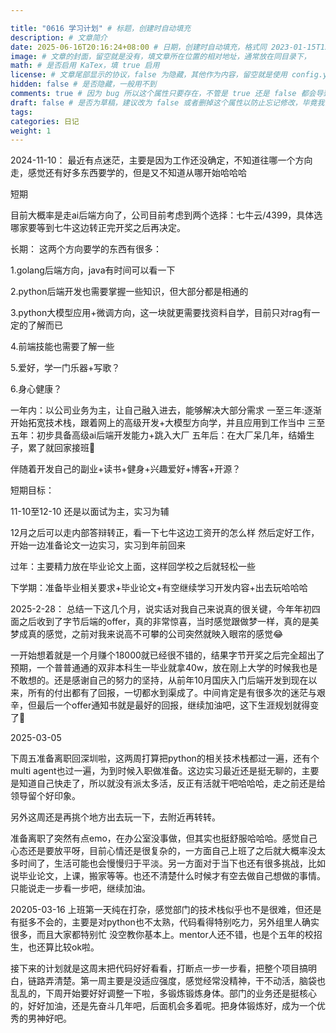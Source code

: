 ```yaml
---

title: "0616 学习计划" # 标题，创建时自动填充
description: # 文章简介
date: 2025-06-16T20:16:24+08:00 # 日期，创建时自动填充，格式同 2023-01-15T12:00:00+08:00
image: # 文章的封面，留空就是没有，填文章所在位置的相对地址，通常放在同目录下，
math: # 是否启用 KaTex，填 true 启用
license: # 文章尾部显示的协议，false 为隐藏，其他作为内容，留空就是使用 config.yaml 里默认的
hidden: false # 是否隐藏，一般用不到
comments: true # 因为 bug 所以这个属性只要存在，不管是 true 还是 false 都会导致回复无法显示，需要删掉
draft: false # 是否为草稿，建议改为 false 或者删掉这个属性以防止忘记修改，毕竟我们一般都是写好了才部署到服务器上
tags:
categories: 日记
weight: 1 
---
```


2024-11-10：
最近有点迷茫，主要是因为工作还没确定，不知道往哪一个方向走，感觉还有好多东西要学的，但是又不知道从哪开始哈哈哈

短期

目前大概率是走ai后端方向了，公司目前考虑到两个选择：七牛云/4399，具体选哪家要等到七牛这边转正完开奖之后再决定。

长期：
这两个方向要学的东西有很多：

1.golang后端方向，java有时间可以看一下

2.python后端开发也需要掌握一些知识，但大部分都是相通的

3.python大模型应用+微调方向，这一块就更需要找资料自学，目前只对rag有一定的了解而已

4.前端技能也需要了解一些

5.爱好，学一门乐器+写歌？

6.身心健康？

一年内：以公司业务为主，让自己融入进去，能够解决大部分需求
一至三年:逐渐开始拓宽技术栈，跟着网上的高级开发+大模型方向学，并且应用到工作当中
三至五年：初步具备高级ai后端开发能力+跳入大厂
五年后：在大厂呆几年，结婚生子，累了就回家接班🤣

伴随着开发自己的副业+读书+健身+兴趣爱好+博客+开源？


短期目标：

11-10至12-10 还是以面试为主，实习为辅

12月之后可以走内部答辩转正，看一下七牛这边工资开的怎么样
然后定好工作，开始一边准备论文一边实习，实习到年前回来

过年：主要精力放在毕业论文上面，这样回学校之后就轻松一些

下学期：准备毕业相关要求+毕业论文+有空继续学习开发内容+出去玩哈哈哈


2025-2-28：
总结一下这几个月，说实话对我自己来说真的很关键，今年年初四面之后收到了字节后端的offer，真的非常惊喜，当时感觉跟做梦一样，真的是美梦成真的感觉，之前对我来说高不可攀的公司突然就映入眼帘的感觉😂

一开始想着就是一个月赚个18000就已经很不错的，结果字节开奖之后完全超出了预期，一个普普通通的双非本科生一毕业就拿40w，放在刚上大学的时候我也是不敢想的。还是感谢自己的努力的坚持，从前年10月国庆入门后端开发到现在以来，所有的付出都有了回报，一切都水到渠成了。中间肯定是有很多次的迷茫与艰辛，但最后一个offer通知书就是最好的回报，继续加油吧，这下生涯规划就得变了🐶



2025-03-05

下周五准备离职回深圳啦，这两周打算把python的相关技术栈都过一遍，还有个multi agent也过一遍，为到时候入职做准备。这边实习最近还是挺无聊的，主要是知道自己快走了，所以就没有派太多活，反正有活就干吧哈哈哈，走之前还是给领导留个好印象。

另外这周还是再挑个地方出去玩一下，去附近再转转。

准备离职了突然有点emo，在办公室没事做，但其实也挺舒服哈哈哈。感觉自己心态还是要放平呀，目前心情还是很复杂的，一方面自己上班了之后就大概率没太多时间了，生活可能也会慢慢归于平淡。另一方面对于当下也还有很多挑战，比如说毕业论文，上课，搬家等等。也还不清楚什么时候才有空去做自己想做的事情。只能说走一步看一步吧，继续加油。



20205-03-16
上班第一天纯在打杂，感觉部门的技术栈似乎也不是很难，但还是有挺多不会的，主要是对python也不太熟，代码看得特别吃力，另外组里人确实很多，而且大家都特别忙 没空教你基本上。mentor人还不错，也是个五年的校招生，也还算比较ok啦。

接下来的计划就是这周末把代码好好看看，打断点一步一步看，把整个项目搞明白，链路弄清楚。第一周主要是没适应强度，感觉经常没精神，干不动活，脑袋也乱乱的，下周开始要好好调整一下啦，多锻炼锻炼身体。部门的业务还是挺核心的，好好加油，还是先奋斗几年吧，后面机会多着呢。把身体锻炼好，成为一个优秀的男神好吧。






